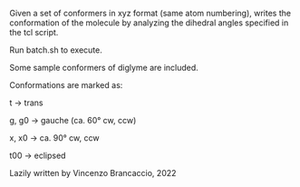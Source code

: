 Given a set of conformers in xyz format (same atom numbering), writes the conformation of the molecule by analyzing the dihedral angles specified in the tcl script.

Run batch.sh to execute.

Some sample conformers of diglyme are included.

Conformations are marked as:

t -> trans

g, g0 -> gauche (ca. 60° cw, ccw)

x, x0 -> ca. 90° cw, ccw

t00 -> eclipsed

Lazily written by Vincenzo Brancaccio, 2022
